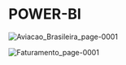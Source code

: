 # POWER-BI

![Aviacao_Brasileira_page-0001](https://user-images.githubusercontent.com/48294758/68230266-73f50600-ffd7-11e9-9b66-0bfc1dbe18e9.jpg)

![Faturamento_page-0001](https://user-images.githubusercontent.com/48294758/68302710-4fedff00-0081-11ea-818f-4de5c8d24668.jpg)


